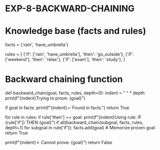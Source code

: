# EXP-8-BACKWARD-CHAINING
# Knowledge base (facts and rules)
facts = {'rain', 'have_umbrella'}

rules = [
    {'if': ['rain', 'have_umbrella'], 'then': 'go_outside'},
    {'if': ['weekend'], 'then': 'relax'},
    {'if': ['exam'], 'then': 'study'},
]

# Backward chaining function
def backward_chain(goal, facts, rules, depth=0):
    indent = "  " * depth
    print(f"{indent}Trying to prove: {goal}")

   if goal in facts:
        print(f"{indent}✓ Found in facts.")
        return True

   for rule in rules:
        if rule['then'] == goal:
            print(f"{indent}Using rule: IF {rule['if']} THEN {goal}")
            if all(backward_chain(subgoal, facts, rules, depth+1) for subgoal in rule['if']):
                facts.add(goal)  # Memorize proven goal
                return True

   print(f"{indent}✗ Cannot prove: {goal}")
    return False

